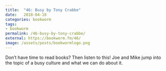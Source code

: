 ```yaml
---
title:  "46: Busy by Tony Crabbe"
date:   2018-04-18
categories: bookworm
tags:
- bookworm
permalink: /46-busy-by-tony-crabbe/
external: https://bookworm.fm/46/
image: /assets/posts/bookwormlogo.png
---
```

Don’t have time to read books? Then listen to this! Joe and Mike jump into the topic of a busy culture and what we can do about it.
<!--more-->